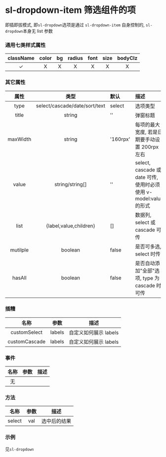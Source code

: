 # sl-dropdown-item 筛选组件的项

即插即拔模式, 即`sl-dropdown`选项是通过 `sl-dropdown-item` 自身控制的, `sl-dropdown`本身无 list 参数

### 通用七类样式属性

| className | color |  bg   | radius | font  | size  | bodyClz |
| :-------: | :---: | :---: | :----: | :---: | :---: | :-----: |
| &#10003;  | &Chi; | &Chi; | &Chi;  | &Chi; | &Chi; |  &Chi;  |

### 其它属性

|   属性   |             类型              | 默认     | 描述                                                              |
| :------: | :---------------------------: | :------- | :---------------------------------------------------------------- |
|   type   | select/cascade/date/sort/text | select   | 选项类型                                                          |
|  title   |            string             | ''       | 弹窗标题                                                          |
| maxWidth |            string             | '160rpx' | 每项的最大宽度, 若是日期要手动设置 200rpx 左右                    |
|  value   |        string/string[]        | ''       | select, cascade 或 date 可传, 使用时必须使用 v-model:value 的形式 |
|   list   |    {label,value,children}     | []       | 数据列, select 或 cascade 可传                                    |
| mutilple |            boolean            | false    | 是否可多选, select 时传                                           |
|  hasAll  |            boolean            | false    | 是否自动添加"全部"选项, type 为 cascade 时可传                    |

### 插糟

|     名称      |  参数  | 描述                  |
| :-----------: | :----: | --------------------- |
| customSelect  | labels | 自定义如何展示 labels |
| customCascade | labels | 自定义如何展示 labels |

### 事件

| 名称 | 参数 | 描述 |
| :--: | :--: | ---- |
|  无  |      |      |

### 方法

|  名称  | 参数 | 描述         |
| :----: | :--: | ------------ |
| select | val  | 选中后的结果 |

### 示例

见`sl-dropdown`
